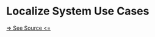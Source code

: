 # Localize System Use Cases

[=> See Source <=](../../../docs/fundamentals/systems/localize/use-cases.md)
